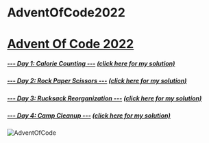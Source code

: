 # AdventOfCode2022
# [Advent Of Code 2022](https://adventofcode.com/2022)
##### [--- Day 1: Calorie Counting ---](https://adventofcode.com/2022/day/1) [(click here for my solution)](https://github.com/RodicaMihaelaVasilescu/AdventOfCode2022/blob/main/Day%2001/day1.cpp)
##### [--- Day 2: Rock Paper Scissors ---](https://adventofcode.com/2022/day/2) [(click here for my solution)](https://github.com/RodicaMihaelaVasilescu/AdventOfCode2022/blob/main/Day%2002/day2.cpp)
##### [--- Day 3: Rucksack Reorganization ---](https://adventofcode.com/2022/day/3) [(click here for my solution)](https://github.com/RodicaMihaelaVasilescu/AdventOfCode2022/blob/main/Day%2003/day3.cpp)
##### [--- Day 4: Camp Cleanup ---](https://adventofcode.com/2022/day/4) [(click here for my solution)](https://github.com/RodicaMihaelaVasilescu/AdventOfCode2022/blob/main/Day%2004/day4.cpp)

![AdventOfCode](https://user-images.githubusercontent.com/41547572/204596284-95a2ad70-57a0-48ee-b32b-93be4d26ecb5.png)
